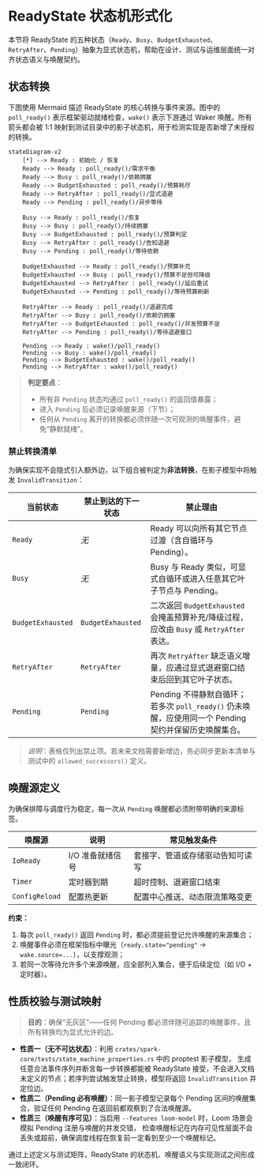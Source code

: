 # ReadyState 状态机形式化

本节将 ReadyState 的五种状态（`Ready`、`Busy`、`BudgetExhausted`、`RetryAfter`、`Pending`）抽象为显式状态机，帮助在设计、测试与运维层面统一对齐状态语义与唤醒契约。

## 状态转换

下图使用 Mermaid 描述 ReadyState 的核心转换与事件来源。图中的 `poll_ready()` 表示框架驱动就绪检查，`wake()` 表示下游通过 Waker 唤醒。所有箭头都会被 1:1 映射到测试目录中的影子状态机，用于检测实现是否新增了未授权的转换。

```mermaid
stateDiagram-v2
    [*] --> Ready : 初始化 / 恢复
    Ready --> Ready : poll_ready()/需求平衡
    Ready --> Busy : poll_ready()/依赖拥塞
    Ready --> BudgetExhausted : poll_ready()/预算耗尽
    Ready --> RetryAfter : poll_ready()/显式退避
    Ready --> Pending : poll_ready()/异步等待

    Busy --> Ready : poll_ready()/恢复
    Busy --> Busy : poll_ready()/持续拥塞
    Busy --> BudgetExhausted : poll_ready()/预算判定
    Busy --> RetryAfter : poll_ready()/告知退避
    Busy --> Pending : poll_ready()/等待依赖

    BudgetExhausted --> Ready : poll_ready()/预算补充
    BudgetExhausted --> Busy : poll_ready()/预算不足但可降级
    BudgetExhausted --> RetryAfter : poll_ready()/延后重试
    BudgetExhausted --> Pending : poll_ready()/等待预算刷新

    RetryAfter --> Ready : poll_ready()/退避完成
    RetryAfter --> Busy : poll_ready()/依赖仍拥塞
    RetryAfter --> BudgetExhausted : poll_ready()/并发预算不足
    RetryAfter --> Pending : poll_ready()/等待退避窗口

    Pending --> Ready : wake()/poll_ready()
    Pending --> Busy : wake()/poll_ready()
    Pending --> BudgetExhausted : wake()/poll_ready()
    Pending --> RetryAfter : wake()/poll_ready()
```

> **判定要点**：
>
> - 所有非 `Pending` 状态均通过 `poll_ready()` 的返回值暴露；
> - 进入 `Pending` 后必须记录唤醒来源（下节）；
> - 任何从 `Pending` 离开的转换都必须伴随一次可观测的唤醒事件，避免“静默就绪”。

### 禁止转换清单

为确保实现不会隐式引入额外边，以下组合被判定为**非法转换**，在影子模型中将触发 `InvalidTransition`：

| 当前状态 | 禁止到达的下一状态 | 禁止理由 |
| -------- | ------------------ | -------- |
| `Ready` | _无_ | Ready 可以向所有其它节点过渡（含自循环与 Pending）。 |
| `Busy` | _无_ | Busy 与 Ready 类似，可显式自循环或进入任意其它叶子节点与 Pending。 |
| `BudgetExhausted` | `BudgetExhausted` | 二次返回 `BudgetExhausted` 会掩盖预算补充/降级过程，应改由 `Busy` 或 `RetryAfter` 表达。 |
| `RetryAfter` | `RetryAfter` | 再次 `RetryAfter` 缺乏语义增量，应通过显式退避窗口结束后回到其它叶子状态。 |
| `Pending` | `Pending` | Pending 不得静默自循环；若多次 `poll_ready()` 仍未唤醒，应使用同一个 Pending 契约并保留历史唤醒集合。 |

> _说明_：表格仅列出禁止项。若未来文档需要新增边，务必同步更新本清单与测试中的 `allowed_successors()` 定义。

## 唤醒源定义

为确保排障与调度行为稳定，每一次从 `Pending` 唤醒都必须附带明确的来源标签。

| 唤醒源 | 说明 | 常见触发条件 |
| ------ | ---- | ------------ |
| `IoReady` | I/O 准备就绪信号 | 套接字、管道或存储驱动告知可读写 |
| `Timer` | 定时器到期 | 超时控制、退避窗口结束 |
| `ConfigReload` | 配置热更新 | 配置中心推送、动态限流策略变更 |

**约束：**

1. 每次 `poll_ready()` 返回 `Pending` 时，都必须提前登记允许唤醒的来源集合；
2. 唤醒事件必须在框架指标中曝光（`ready.state="pending"` → `wake.source=...`），以支撑观测；
3. 若同一次等待允许多个来源唤醒，应全部列入集合，便于后续定位（如 I/O + 定时器）。

## 性质校验与测试映射

> **目的**：确保“无灰区”——任何 Pending 都必须伴随可追踪的唤醒事件，且所有转换均为显式允许的边。

- **性质一（无不可达状态）**：利用 `crates/spark-core/tests/state_machine_properties.rs` 中的 proptest 影子模型，
  生成任意合法事件序列并断言每一步转换都能被 ReadyState 接受，不会进入文档未定义的节点；若序列尝试触发禁止转换，模型将返回 `InvalidTransition` 并定位边。
- **性质二（Pending 必有唤醒）**：同一影子模型记录每个 Pending 区间的唤醒集合，验证任何 Pending 在返回前都观察到了合法唤醒源。
- **性质三（唤醒有序可见）**：当启用 `--features loom-model` 时，Loom 场景会模拟 Pending 注册与唤醒的并发交错，
  检查唤醒标记在内存可见性层面不会丢失或超前，确保调度线程在恢复前一定看到至少一个唤醒标记。

通过上述定义与测试矩阵，ReadyState 的状态机、唤醒语义与实现测试之间形成一致闭环。
